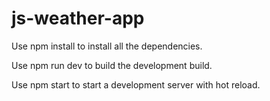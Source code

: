 # js-weather-app

Use npm install to install all the dependencies.

Use npm run dev to build the development build.

Use npm start to start a development server with hot reload.
